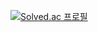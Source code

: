 [![Solved.ac
프로필](http://mazassumnida.wtf/api/v2/generate_badge?boj=sangyun0914)](https://solved.ac/sangyun0914)
